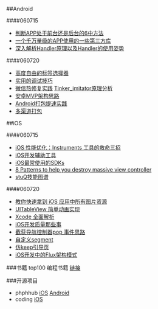 
##Android

####060715

-  [判断APP处于前台还是后台的6中方法](<https://github.com/wenmingvs/AndroidProcess>)    
-  [一个千万量级的APP使用的一些第三方库](<http://www.jianshu.com/p/dc8c05cf693d>)
- [深入解析Handler原理以及Handler的使用姿势](http://wswenyue.win/talk/talk_android_handler.html)  

####060720  

- [高度自由的标签选择器](<https://github.com/Rock610/TagSelectorView>)   
- [实用的调试技巧](http://blog.csdn.net/qq_23547831/article/details/51868496)  
- [微信热修复实践](<http://mp.weixin.qq.com/s?__biz=MzIwOTQ1MjAwMg==&mid=2247483679&idx=1&sn=9cee70fa2484844ff0332d2b0fbe27a5&scene=1&srcid=0721ijJUAwzBVY88i9MK5I5W&from=groupmessage&isappinstalled=0#wechat_redirect>)  [Tinker_imitator原理分析](https://github.com/zzz40500/Tinker_imitator)   
- [安卓MVP架构思路](<http://mp.weixin.qq.com/s?__biz=MzI1MjMyOTU2Ng==&mid=2247483865&idx=1&sn=28d3c2f12138e5db0b0245efb1825d4f#rd>)  
- [Android打包提速实践](<http://weibo.com/ttarticle/p/show?id=2309613999068912285353&u=2157957247&m=3999081686450171&cu=2157957247&ru=1870151774&rm=3999065446872599>)
- [多渠道打包](<http://blog.csdn.net/qq_23547831/article/details/51569261>)
  

##iOS   

####060715
- [iOS 性能优化：Instruments 工具的救命三招](https://blog.leancloud.cn/2835/)
- [iOS开发辅助工具](http://www.huangyibiao.com/ios-hybhelperkit/)     
- [iOS最常使用的SDKs](http://mightysignal.com/top-ios-sdks?page=3)  
- [8 Patterns to help you destroy massive view controller](http://khanlou.com/2014/09/8-patterns-to-help-you-destroy-massive-view-controller/?utm_source=wanqu.co&utm_campaign=Wanqu+Daily&utm_medium=website)
- [stuQ技能图谱](https://github.com/TeamStuQ/skill-map)

####060720

- [教你快速拿到 iOS 应用中所有图片资源](<http://www.jianshu.com/p/78dea31f2109>)
- [UITableView 简单动画实现](http://ios.jobbole.com/87142/)  
- [Xcode 全面解析](http://gold.xitu.io/entry/578f3a6a165abd00674705fa/view)  
- [iOS开发质量那些事](http://crash.163.com/#news/!newsId=12?hmsr=toutiao.io&utm_medium=toutiao.io&utm_source=toutiao.io)
- [截获导航控制器pop 事件思路](http://ios.jobbole.com/87094/)  
- [自定义segment](https://github.com/JaryPan/JPSegmentedButton)   
- [仿keep引导页](https://github.com/sunjinshuai/KeepGuidePage ) 
- [iOS开发中的Flux架构模式](http://blog.benjamin-encz.de/post/real-world-flux-ios/)  


###书籍
top100 编程书籍 [链接](https://github.com/luozhaohui/books/blob/master/douban/编程.md)  

###开源项目
- phphhub [iOS](https://github.com/Aufree/phphub-ios) [Android](https://github.com/CycloneAxe/phphub-android)
- coding [iOS](https://github.com/Coding/Coding-iOS)